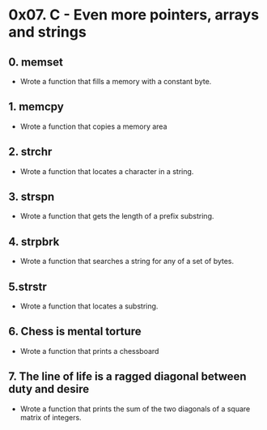 # 0x07. C - Even more pointers, arrays and strings

## 0. memset
* Wrote a function that fills a memory with a constant byte.

## 1. memcpy
* Wrote a function that copies a memory area

## 2. strchr
* Wrote a function that locates a character in a string.

## 3. strspn
* Wrote a function that gets the length of a prefix substring.

## 4. strpbrk
* Wrote a function that searches a string for any of a set of bytes.

## 5.strstr
* Wrote a function that locates a substring.

## 6. Chess is mental torture
* Wrote a function that prints a chessboard

## 7. The line of life is a ragged diagonal between duty and desire
* Wrote a function that prints the sum of the two diagonals of a square matrix of integers.
